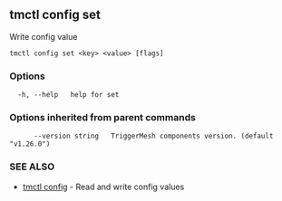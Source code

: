 ## tmctl config set

Write config value

```
tmctl config set <key> <value> [flags]
```

### Options

```
  -h, --help   help for set
```

### Options inherited from parent commands

```
      --version string   TriggerMesh components version. (default "v1.26.0")
```

### SEE ALSO

* [tmctl config](tmctl_config.md)	 - Read and write config values

